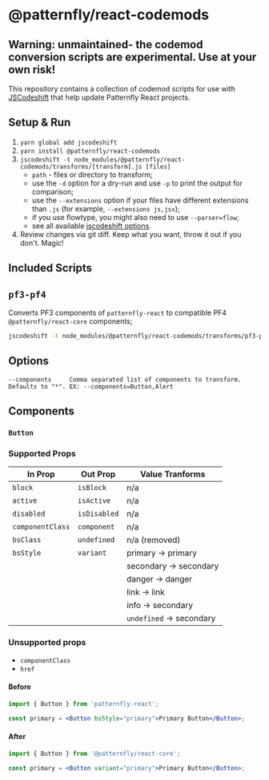# @patternfly/react-codemods

## Warning: unmaintained- the codemod conversion scripts are experimental. Use at your own risk!

This repository contains a collection of codemod scripts for use with
[JSCodeshift](https://github.com/facebook/jscodeshift) that help update Patternfly React projects.

## Setup & Run

1.  `yarn global add jscodeshift`
2.  `yarn install @patternfly/react-codemods`
3.  `jscodeshift -t node_modules/@patternfly/react-codemods/transforms/[transform].js [files]`
    * `path` - files or directory to transform;
    * use the `-d` option for a dry-run and use `-p` to print the output for comparison;
    * use the `--extensions` option if your files have different extensions than `.js` (for example, `--extensions js,jsx`);
    * if you use flowtype, you might also need to use `--parser=flow`;
    * see all available [jscodeshift options](https://github.com/facebook/jscodeshift#usage-cli).
4.  Review changes via git diff. Keep what you want, throw it out if you don't. Magic!

## Included Scripts

## `pf3-pf4`

Converts PF3 components of `patternfly-react` to compatible PF4 `@patternfly/react-core` components;

```sh
jscodeshift -t node_modules/@patternfly/react-codemods/transforms/pf3-pf4.js <path> [--component]=comma,separated,components
```

## Options
```text
--components     Comma separated list of components to transform. Defaults to "*". EX: --components=Button,Alert
```

## Components

### `Button`

### Supported Props
|  In Prop         | Out Prop     | Value Tranforms           |
|------------------|--------------|---------------------------|
| `block`          | `isBlock`    | n/a                       |
| `active`         | `isActive`   | n/a                       |
| `disabled`       | `isDisabled` | n/a                       |
| `componentClass` | `component`  | n/a                       |
| `bsClass`        | `undefined`  | n/a (removed)             |
| `bsStyle`        | `variant`    | primary     -> primary    |
|                  |              | secondary   -> secondary  |
|                  |              | danger      -> danger     |
|                  |              | link        -> link       |
|                  |              | info        -> secondary  |
|                  |              | `undefined` -> secondary  |

### Unsupported props
* `componentClass`
* `href`


#### Before

```jsx
import { Button } from 'patternfly-react';

const primary = <Button bsStyle="primary">Primary Button</Button>;
```

#### After

```jsx
import { Button } from '@patternfly/react-core';

const primary = <Button variant="primary">Primary Button</Button>;
```
